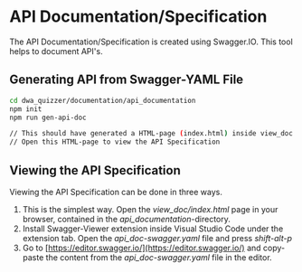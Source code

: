 # API Documentation/Specification
The API Documentation/Specification is created using Swagger.IO. This tool helps to document API's.

## Generating API from Swagger-YAML File
```bash
cd dwa_quizzer/documentation/api_documentation
npm init
npm run gen-api-doc

// This should have generated a HTML-page (index.html) inside view_doc.
// Open this HTML-page to view the API Specification
```

## Viewing the API Specification
Viewing the API Specification can be done in three ways.
1. This is the simplest way. Open the *view_doc/index.html* page in your browser, contained in the *api_documentation*-directory.
2. Install Swagger-Viewer extension inside Visual Studio Code under the extension tab. Open the *api_doc-swagger.yaml* file and press
*shift-alt-p*
3. Go to [https://editor.swagger.io/](https://editor.swagger.io/) and copy-paste the content from the *api_doc-swagger.yaml* file in the editor.
